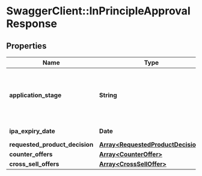 # SwaggerClient::InPrincipleApprovalResponse

## Properties
Name | Type | Description | Notes
------------ | ------------- | ------------- | -------------
**application_stage** | **String** | Current stage of an application.This is a reference data field. Please use /v1/apac/utilities/referenceData/{applicationStage} resource to get possible value of this field with description. You can use applicationStage field name as the referenceCode parameter to retrieve the values. | 
**ipa_expiry_date** | **Date** | In principle approval expiration date in  ISO 8601 date format YYYY-MM-DD | [optional] 
**requested_product_decision** | [**Array&lt;RequestedProductDecision&gt;**](RequestedProductDecision.md) |  | [optional] 
**counter_offers** | [**Array&lt;CounterOffer&gt;**](CounterOffer.md) |  | [optional] 
**cross_sell_offers** | [**Array&lt;CrossSellOffer&gt;**](CrossSellOffer.md) |  | [optional] 

